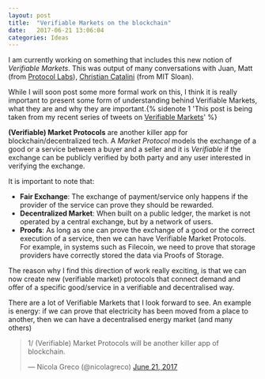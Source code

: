 ```yaml
---
layout: post
title:  "Verifiable Markets on the blockchain"
date:   2017-06-21 13:06:04
categories: Ideas
---
```


I am currently working on something that includes this new notion of *Verifiable Markets*. This was output of many conversations with Juan, Matt (from [Protocol Labs](https://protocol.ai)), [Christian Catalini](http://www.catalini.com/) (from MIT Sloan).

While I will soon post some more formal work on this, I think it is really important to present some form of understanding behind Verifiable Markets, what they are and why they are important.{% sidenote 1 'This post is being taken from my recent series of tweets on [Verifiable Markets](https://twitter.com/nicolagreco/status/877470925402386432)' %}

**(Verifiable) Market Protocols** are another killer app for blockchain/decentralized tech. A *Market Protocol* models the exchange of a good or a service between a buyer and a seller and it is *Verifiable* if the exchange can be publicly verified by both party and any user interested in verifying the exchange.

It is important to note that:

- **Fair Exchange**: The exchange of payment/service only happens if the provider of the service can prove they should be rewarded.
- **Decentralized Market**: When built on a public ledger, the market is not operated by a central exchange, but by a network of users.
- **Proofs**: As long as one can prove the exchange of a good or the correct execution of a service, then we can have Verifiable Market Protocols. For example, in systems such as Filecoin, we need to prove that storage providers have correctly stored the data via Proofs of Storage.


The reason why I find this direction of work really exciting, is that we can now create new (verifiable market) protocols that connect demand and offer of a specific good/service in a verifiable and decentralised way.

There are a lot of Verifiable Markets that I look forward to see. An example is energy: if we can prove that electricity has been moved from a place to another, then we can have a decentralised energy market (and many others)

<blockquote class="twitter-tweet" data-lang="en"><p lang="en" dir="ltr">1/ (Verifiable) Market Protocols will be another killer app of blockchain.</p>&mdash; Nicola Greco (@nicolagreco) <a href="https://twitter.com/nicolagreco/status/877470925402386432">June 21, 2017</a></blockquote>
<script async src="//platform.twitter.com/widgets.js" charset="utf-8"></script>